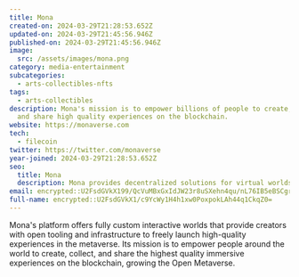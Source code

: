 ```yaml
---
title: Mona
created-on: 2024-03-29T21:28:53.652Z
updated-on: 2024-03-29T21:45:56.946Z
published-on: 2024-03-29T21:45:56.946Z
image:
  src: /assets/images/mona.png
category: media-entertainment
subcategories:
  - arts-collectibles-nfts
tags:
  - arts-collectibles
description: Mona's mission is to empower billions of people to create, collect,
  and share high quality experiences on the blockchain.
website: https://monaverse.com
tech:
  - filecoin
twitter: https://twitter.com/monaverse
year-joined: 2024-03-29T21:28:53.652Z
seo:
  title: Mona
  description: Mona provides decentralized solutions for virtual worlds and digital assets.
email: encrypted::U2FsdGVkX199/QcVuMBxGxIdJW23r8uSXehn4qu/nL76IB5eBSCgrZTVie4+aeWc
full-name: encrypted::U2FsdGVkX1/c9YcWy1H4h1xw0PoxpokLAh44q1CkqZ0=
---
```


Mona's platform offers fully custom interactive worlds that provide creators with open tooling and infrastructure to freely launch high-quality experiences in the metaverse. Its mission is to empower people around the world to create, collect, and share the highest quality immersive experiences on the blockchain, growing the Open Metaverse.
